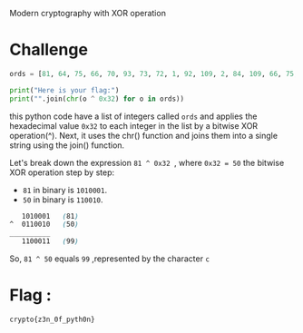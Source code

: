 
Modern cryptography with XOR operation

# Challenge

```python
ords = [81, 64, 75, 66, 70, 93, 73, 72, 1, 92, 109, 2, 84, 109, 66, 75, 70, 90, 2, 92, 79]

print("Here is your flag:")
print("".join(chr(o ^ 0x32) for o in ords))

```

this python code have a list of integers called `ords` and applies the hexadecimal value `0x32` to each integer in the list by a bitwise XOR operation(^). Next, it uses the chr() function and joins them into a single string using the join() function.


Let's break down the expression `81 ^ 0x32 `, where `0x32 = 50`
the bitwise XOR operation step by step:
- `81` in binary is `1010001`.
- `50` in binary is `110010`.

``` scss
   1010001   (81)
^  0110010   (50)
__________
   1100011   (99)

```

So, `81 ^ 50` equals `99` ,represented by the character `c`


# Flag :

```
crypto{z3n_0f_pyth0n}
```

